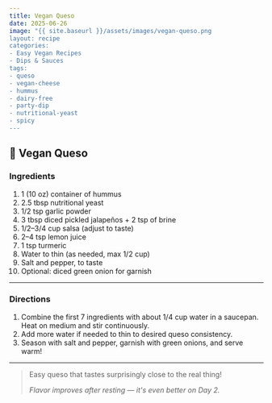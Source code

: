 ```yaml
---
title: Vegan Queso
date: 2025-06-26
image: "{{ site.baseurl }}/assets/images/vegan-queso.png
layout: recipe
categories:
- Easy Vegan Recipes
- Dips & Sauces
tags:
- queso
- vegan-cheese
- hummus
- dairy-free
- party-dip
- nutritional-yeast
- spicy
---
```


## 🧀 Vegan Queso


### Ingredients

1. 1 (10 oz) container of hummus  
2. 2.5 tbsp nutritional yeast  
3. 1/2 tsp garlic powder  
4. 3 tbsp diced pickled jalapeños + 2 tsp of brine  
5. 1/2–3/4 cup salsa (adjust to taste)  
6. 2–4 tsp lemon juice  
7. 1 tsp turmeric  
8. Water to thin (as needed, max 1/2 cup)  
9. Salt and pepper, to taste  
10. Optional: diced green onion for garnish  

---

### Directions

1. Combine the first 7 ingredients with about 1/4 cup water in a saucepan.  
   Heat on medium and stir continuously.  
2. Add more water if needed to thin to desired queso consistency.  
3. Season with salt and pepper, garnish with green onions, and serve warm!

---

> Easy queso that tastes surprisingly close to the real thing!  
>  
> *Flavor improves after resting — it's even better on Day 2.*
